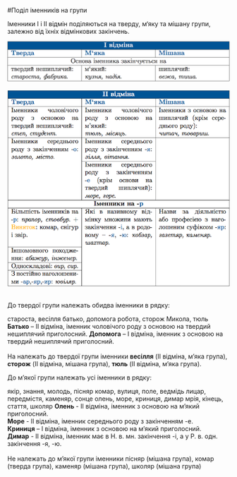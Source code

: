 #Поділ іменників на групи

Iменники I i II вiдмiн подiляються на тверду, м‘яку та мiшану групи, залежно вiд їхнiх вiдмiнкових закiнчень.


<div class="center">
<img src="../pics/5/10.png" width="700px" class="center"/>
</div>
<br>

<div class="center">
<img src="../pics/5/11.png" width="700px" class="center"/>
</div>
<br>


<quiz> 
    <question>
       <p>До твердої групи належать обидва іменники в рядку:</p>
           <answer>староста, весілля</answer>
           <answer correct>батько, допомога</answer>
           <answer> робота, сторож</answer>
           <answer> Микола, тюль</answer>
<explanation>
<b>Батько</b> – II відміна, іменник чоловічого роду з основою на твердий нешиплячий приголосний.
<b>Допомога</b> – I відміна, іменник з основою на твердий нешиплячий приголосний.<br>
<br>
На належать до твердої групи іменники <b>весілля</b> (II відміна, м’яка група), <b>сторож</b> (II відміна, мішана група), <b>тюль</b> (II відміна, м’яка група).       
</explanation>
    </question>


<quiz> 
    <question>
       <p>До м’якої групи належать усі іменники в рядку:</p>
           <answer>якір, знання, молодь, пісняр</answer>
           <answer>комар, вулиця, поле, ведмідь </answer>
           <answer>лицар, передмістя, каменяр, сонце</answer>
           <answer correct>олень, море, криниця, димар</answer>
           <answer> мрія, кінець, стаття, школяр</answer>
      <explanation>
<b>Олень</b> - II відміна, іменник з основою на м’який приголосний. <br>
<b>Море</b> - II відміна, іменник середнього роду з закінченням -е. <br>
<b>Криниця</b> – I відміна, іменник з основою на м’який приголосний. <br>
<b>Димар</b> - II відміна, іменник має в Н. в. мн. закінчення -і, а у Р. в. одн. закінчення -я, -ю.<br>
<br>
Не належать до м’якої групи іменники пісняр (мішана група), комар (тверда група), каменяр (мішана група), школяр (мішана група)       
</explanation>
</question>
